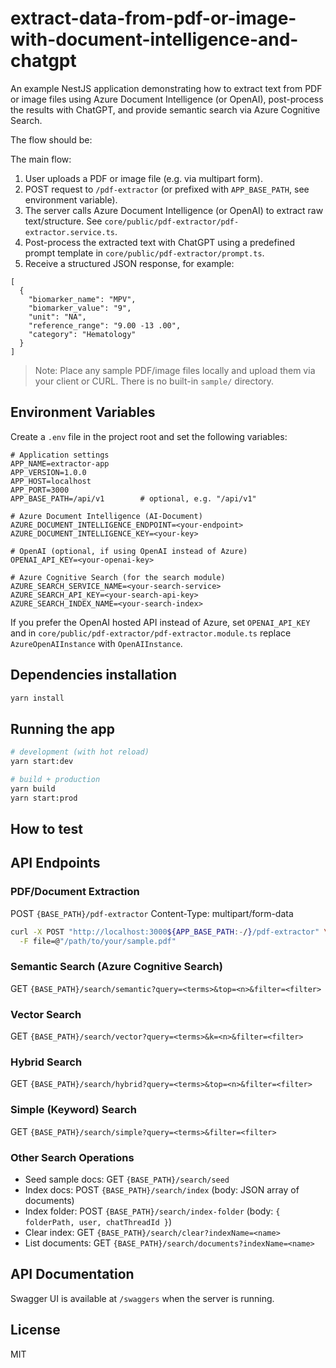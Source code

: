 # extract-data-from-pdf-or-image-with-document-intelligence-and-chatgpt

An example NestJS application demonstrating how to extract text from PDF or image files using Azure Document Intelligence (or OpenAI), post-process the results with ChatGPT, and provide semantic search via Azure Cognitive Search.

The flow should be:

The main flow:
1. User uploads a PDF or image file (e.g. via multipart form).
2. POST request to `/pdf-extractor` (or prefixed with `APP_BASE_PATH`, see environment variable).
3. The server calls Azure Document Intelligence (or OpenAI) to extract raw text/structure. See `core/public/pdf-extractor/pdf-extractor.service.ts`.
4. Post-process the extracted text with ChatGPT using a predefined prompt template in `core/public/pdf-extractor/prompt.ts`.
5. Receive a structured JSON response, for example:

```
[
  {
    "biomarker_name": "MPV",
    "biomarker_value": "9",
    "unit": "NA",
    "reference_range": "9.00 -13 .00",
    "category": "Hematology"
  }
]
```

> Note: Place any sample PDF/image files locally and upload them via your client or CURL. There is no built-in `sample/` directory.

## Environment Variables
Create a `.env` file in the project root and set the following variables:
```dotenv
# Application settings
APP_NAME=extractor-app
APP_VERSION=1.0.0
APP_HOST=localhost
APP_PORT=3000
APP_BASE_PATH=/api/v1        # optional, e.g. "/api/v1"

# Azure Document Intelligence (AI-Document)
AZURE_DOCUMENT_INTELLIGENCE_ENDPOINT=<your-endpoint>
AZURE_DOCUMENT_INTELLIGENCE_KEY=<your-key>

# OpenAI (optional, if using OpenAI instead of Azure)
OPENAI_API_KEY=<your-openai-key>

# Azure Cognitive Search (for the search module)
AZURE_SEARCH_SERVICE_NAME=<your-search-service>
AZURE_SEARCH_API_KEY=<your-search-api-key>
AZURE_SEARCH_INDEX_NAME=<your-search-index>
```
If you prefer the OpenAI hosted API instead of Azure, set `OPENAI_API_KEY` and in `core/public/pdf-extractor/pdf-extractor.module.ts` replace `AzureOpenAIInstance` with `OpenAIInstance`.


## Dependencies installation

```bash
yarn install
```

## Running the app

```bash
# development (with hot reload)
yarn start:dev

# build + production
yarn build
yarn start:prod
```

## How to test
## API Endpoints

### PDF/Document Extraction
POST `{BASE_PATH}/pdf-extractor`
Content-Type: multipart/form-data
```bash
curl -X POST "http://localhost:3000${APP_BASE_PATH:-/}/pdf-extractor" \
  -F file=@"/path/to/your/sample.pdf"
```

### Semantic Search (Azure Cognitive Search)
GET `{BASE_PATH}/search/semantic?query=<terms>&top=<n>&filter=<filter>`

### Vector Search
GET `{BASE_PATH}/search/vector?query=<terms>&k=<n>&filter=<filter>`

### Hybrid Search
GET `{BASE_PATH}/search/hybrid?query=<terms>&top=<n>&filter=<filter>`

### Simple (Keyword) Search
GET `{BASE_PATH}/search/simple?query=<terms>&filter=<filter>`

### Other Search Operations
- Seed sample docs: GET `{BASE_PATH}/search/seed`
- Index docs: POST `{BASE_PATH}/search/index` (body: JSON array of documents)
- Index folder: POST `{BASE_PATH}/search/index-folder` (body: `{ folderPath, user, chatThreadId }`)
- Clear index: GET `{BASE_PATH}/search/clear?indexName=<name>`
- List documents: GET `{BASE_PATH}/search/documents?indexName=<name>`

## API Documentation
Swagger UI is available at `/swaggers` when the server is running.

## License

MIT
